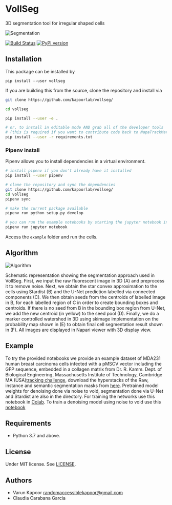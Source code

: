 # VollSeg
3D segmentation tool for irregular shaped cells

![Segmentation](https://github.com/kapoorlab/VollSeg/blob/main/images/Seg_compare-big.png)

[![Build Status](https://travis-ci.com/kapoorlab/vollseg.svg?branch=master)](https://travis-ci.com/github/kapoorlab/vollseg)
[![PyPI version](https://img.shields.io/pypi/v/vollseg.svg?maxAge=2591000)](https://pypi.org/project/vollseg/)
## Installation
This package can be installed by 


`pip install --user vollseg`

If you are building this from the source, clone the repository and install via

```bash
git clone https://github.com/kapoorlab/vollseg/

cd vollseg

pip install --user -e .

# or, to install in editable mode AND grab all of the developer tools
# (this is required if you want to contribute code back to NapaTrackMater)
pip install --user -r requirements.txt
```


### Pipenv install

Pipenv allows you to install dependencies in a virtual environment.

```bash
# install pipenv if you don't already have it installed
pip install --user pipenv

# clone the repository and sync the dependencies
git clone https://github.com/kapoorlab/vollseg/
cd vollseg
pipenv sync

# make the current package available
pipenv run python setup.py develop

# you can run the example notebooks by starting the jupyter notebook inside the virtual env
pipenv run jupyter notebook
```

Access the `example` folder and run the cells.

## Algorithm
![Algorithm](https://github.com/kapoorlab/VollSeg/blob/main/images/Seg_pipe-git.png)

Schematic representation showing the segmentation approach used in VollSeg. First, we input the raw fluorescent image in 3D (A) and preprocess it to remove noise. Next, we obtain the star convex approximation to the cells using Stardist (B) and the U-Net prediction labelled via connected components (C). We then obtain seeds from the centroids of labelled image in B, for each labelled region of C in order to create bounding boxes and centroids. If there is no seed from B in the bounding box region from U-Net, we add the new centroid (in yellow) to the seed pool (D). Finally, we do a marker controlled watershed in 3D using skimage implementation on the probability map shown in (E) to obtain final cell segmentation result shown in (F). All images are displayed in Napari viewer with 3D display view.
     
## Example

To try the provided notebooks we provide an example dataset of MDA231 human breast carcinoma cells infected with a pMSCV vector including the GFP sequence, embedded in a collagen matrix from Dr. R. Kamm. Dept. of Biological Engineering, Massachusetts Institute of Technology, Cambridge MA (USA)[tracking challenge](http://celltrackingchallenge.net/3d-datasets/), download the hyperstacks of the Raw, instance and semantic segmentation masks from [here](https://drive.google.com/drive/folders/1ze8KsrFI0-UTrsMnAPomiyf4sN8aCm__?usp=sharing). Pretrained model weights for denoising done via noise to void, segmentation done via U-Net and Stardist are also in the directory. For training the networks use this notebook in [Colab](https://github.com/kapoorlab/VollSeg/blob/main/examples/ColabTrainModel.ipynb). To train a denoising model using noise to void use this [notebook](https://github.com/kapoorlab/VollSeg/blob/main/examples/ColabN2VTrain.ipynb) 

## Requirements

- Python 3.7 and above.


## License

Under MIT license. See [LICENSE](LICENSE).

## Authors

- Varun Kapoor <randomaccessiblekapoor@gmail.com>
- Claudia Carabana Garcia
